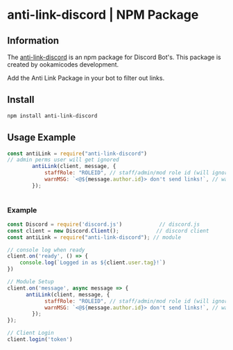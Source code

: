 # anti-link-discord | NPM Package

## Information

The [anti-link-discord](https://www.npmjs.com/package/anti-link-discord) is an npm package for Discord Bot's. This package is created by ookamicodes development.

Add the Anti Link Package in your bot to filter out links.


## Install

```css
npm install anti-link-discord
```

## Usage Example

```javascript
const antiLink = require("anti-link-discord")
// admin perms user will get ignored
        antiLink(client, message, {
            staffRole: "ROLEID", // staff/admin/mod role id (will ignore this role)
            warnMSG: `<@${message.author.id}> don't send links!`, // warn message
        });
                             
```

### Example
```javascript
const Discord = require('discord.js')            // discord.js
const client = new Discord.Client();            // discord client
const antiLink = require("anti-link-discord"); // module

// console log when ready
client.on('ready', () => {
    console.log(`Logged in as ${client.user.tag}!`)                  
})

// Module Setup
client.on('message', async message => {
      antiLink(client, message, {
            staffRole: "ROLEID", // staff/admin/mod role id (will ignore this role)
            warnMSG: `<@${message.author.id}> don't send links!`, // warn message
        });                  
});

// Client Login
client.login('token')                                               

```
